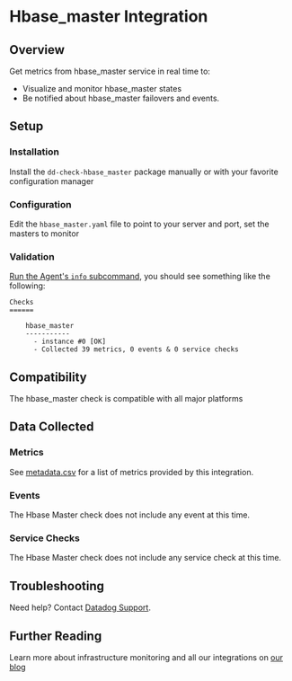 # Hbase_master Integration

## Overview

Get metrics from hbase_master service in real time to:

* Visualize and monitor hbase_master states
* Be notified about hbase_master failovers and events.

## Setup
### Installation

Install the `dd-check-hbase_master` package manually or with your favorite configuration manager

### Configuration

Edit the `hbase_master.yaml` file to point to your server and port, set the masters to monitor

### Validation

[Run the Agent's `info` subcommand](https://docs.datadoghq.com/agent/faq/agent-status-and-information/), you should see something like the following:

    Checks
    ======

        hbase_master
        -----------
          - instance #0 [OK]
          - Collected 39 metrics, 0 events & 0 service checks

## Compatibility

The hbase_master check is compatible with all major platforms

## Data Collected
### Metrics
See [metadata.csv](https://github.com/DataDog/integrations-extras/blob/master/hbase_master/metadata.csv) for a list of metrics provided by this integration.

### Events
The Hbase Master check does not include any event at this time.

### Service Checks
The Hbase Master check does not include any service check at this time.

## Troubleshooting
Need help? Contact [Datadog Support](http://docs.datadoghq.com/help/).

## Further Reading

Learn more about infrastructure monitoring and all our integrations on [our blog](https://www.datadoghq.com/blog/)